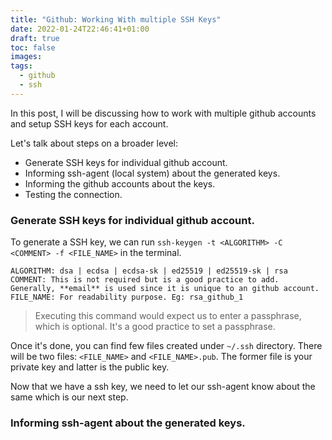 ```yaml
---
title: "Github: Working With multiple SSH Keys"
date: 2022-01-24T22:46:41+01:00
draft: true
toc: false
images:
tags:
  - github
  - ssh
---
```


In this post, I will be discussing how to work with multiple github accounts and setup SSH keys for each account. 

Let's talk about steps on a broader level:
- Generate SSH keys for individual github account.
- Informing ssh-agent (local system) about the generated keys.
- Informing the github accounts about the keys.
- Testing the connection.

### Generate SSH keys for individual github account.
To generate a SSH key, we can run `ssh-keygen -t <ALGORITHM> -C <COMMENT> -f <FILE_NAME>` in the terminal.
```
ALGORITHM: dsa | ecdsa | ecdsa-sk | ed25519 | ed25519-sk | rsa
COMMENT: This is not required but is a good practice to add. Generally, **email** is used since it is unique to an github account.
FILE_NAME: For readability purpose. Eg: rsa_github_1
```
> Executing this command would expect us to enter a passphrase, which is optional. It's a good practice to set a passphrase.

Once it's done, you can find few files created under `~/.ssh` directory. There will be two files: `<FILE_NAME>` and `<FILE_NAME>.pub`. The former file is your private key and latter is the public key.

Now that we have a ssh key, we need to let our ssh-agent know about the same which is our next step.

### Informing ssh-agent about the generated keys.
